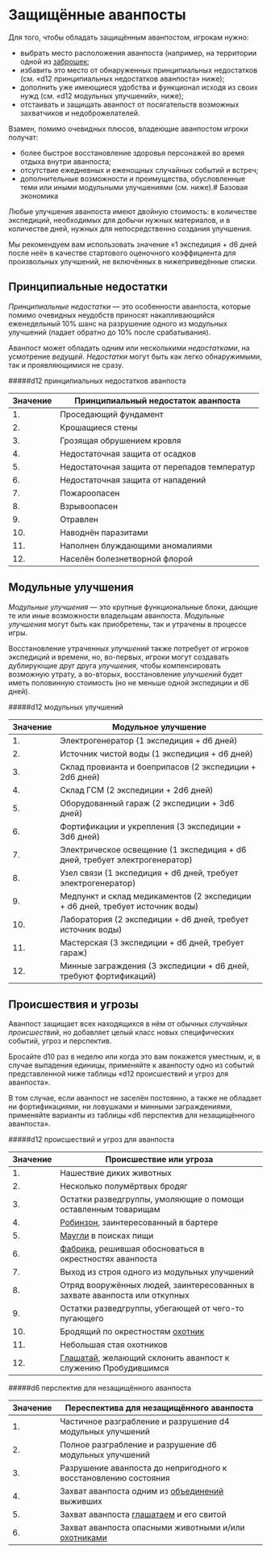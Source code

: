 # Защищённые аванпосты

Для того, чтобы обладать защищённым аванпостом, игрокам нужно:

- выбрать место расположения аванпоста (например, на территории одной из [заброшек](/maps/maps_objects);
- избавить это место от обнаруженных принципиальных недостатков (см. «d12 принципиальных недостатков аванпоста» ниже);
- дополнить уже имеющиеся удобства и функционал исходя из своих нужд (см. «d12 модульных улучшений», ниже);
- отстаивать и защищать аванпост от посягательств возможных захватчиков и недоброжелателей.

Взамен, помимо очевидных плюсов, владеющие аванпостом игроки получат:

- более быстрое восстановление здоровья персонажей во время отдыха внутри аванпоста;
- отсутствие ежедневных и еженощных случайных событий и встреч;
- дополнительные возможности и преимущества, обусловленные теми или иными модульными улучшениями (см. ниже).# Базовая экономика

Любые улучшения аванпоста имеют двойную стоимость: в количестве экспедиций, необходимых для добычи нужных материалов, и в количестве дней, нужных для непосредственно создания улучшения.

Мы рекомендуем вам использовать значение «1 экспедиция + d6 дней после неё» в качестве стартового оценочного коэффициента для произвольных улучшений, не включённых в нижеприведённые списки.

## Принципиальные недостатки

*Принципиальные недостатки* — это особенности аванпоста, которые помимо очевидных неудобств приносят накапливающийся еженедельный 10% шанс на разрушение одного из модульных улучшений (падает обратно до 10% после срабатывания).

Аванпост может обладать одним или несколькими *недостатками*, на усмотрение *ведущей*. *Недостатки* могут быть как легко обнаружимыми, так и проявляющимися не сразу.

#####d12 принципиальных недостатков аванпоста

|Значение|Принципиальный недостаток аванпоста|
|--- |--- |
|1.|Проседающий фундамент|
|2.|Крошащиеся стены|
|3.|Грозящая обрушением кровля|
|4.|Недостаточная защита от осадков|
|5.|Недостаточная защита от перепадов температур|
|6.|Недостаточная защита от нападений|
|7.|Пожароопасен|
|8.|Взрывоопасен|
|9.|Отравлен|
|10.|Наводнён паразитами|
|11.|Наполнен блуждающими аномалиями|
|12.|Населён болезнетворной флорой|

## Модульные улучшения

*Модульные улучшения* — это крупные функциональные блоки, дающие те или иные возможности владельцам аванпоста. *Модульные улучшения* могут быть как приобретены, так и утрачены в процессе игры.

Восстановление утраченных *улучшений* также потребует от игроков экспедиций и времени, но, во-первых, игроки могут создавать дублирующие друг друга *улучшения*, чтобы компенсировать возможную утрату, а во-вторых, восстановление *улучшений* будет иметь половинную стоимость (но не меньше одной экспедиции и d6 дней).

#####d12 модульных улучшений

|Значение|Модульное улучшение|
|--- |--- |
|1.|Электрогенератор (1 экспедиция + d6 дней)|
|2.|Источник чистой воды (1 экспедиция + d6 дней)|
|3.|Склад провианта и боеприпасов (2 экспедиции + 2d6 дней)|
|4.|Склад ГСМ (2 экспедиции + 2d6 дней)|
|5.|Оборудованный гараж (2 экспедиции + 3d6 дней)|
|6.|Фортификации и укрепления (3 экспедиции + 3d6 дней)|
|7.|Электрическое освещение (1 экспедиция + d6 дней, требует электрогенератор)|
|8.|Узел связи (1 экспедиция + d6 дней, требует электрогенератор)|
|9.|Медпункт и склад медикаментов (2 экспедиции + d6 дней, требует источник воды)|
|10.|Лаборатория (2 экспедиции + d6 дней, требует источник воды)|
|11.|Мастерская (3 экспедиции + d6 дней, требует гараж)|
|12.|Минные заграждения (3 экспедиции + d6 дней, требуют фортификаций)|

## Происшествия и угрозы

Аванпост защищает всех находящихся в нём от обычных *случайных происшествий*, но добавляет целый класс новых специфических событий, угроз и перспектив.

Бросайте d10 раз в неделю или когда это вам покажется уместным, и, в случае выпадения единицы, применяйте к аванпосту одно из событий представленной ниже таблицы «d12 происшествий и угроз для аванпоста».

В том случае, если аванпост не заселён постоянно, а также не обладает ни фортификациями, ни ловушками и минными заграждениями, применяйте варианты из таблицы «d6 перспектив для незащищённого аванпоста».

#####d12 происшествий и угроз для аванпоста

|Значение|Происшествие или угроза|
|--- |--- |
|1.|Нашествие диких животных|
|2.|Несколько полумёртвых бродяг|
|3.|Остатки разведгруппы, умоляющие о помощи оставленным товарищам|
|4.|[Робинзон](/people/people_savages), заинтересованный в бартере|
|5.|[Маугли](/people/people_savages) в поисках пищи|
|6.|[Фабрика](/awakened/awakened_tools), решившая обосноваться в окрестностях аванпоста|
|7.|Выход из строя одного из модульных улучшений|
|8.|Отряд вооружённых людей, заинтересованных в захвате аванпоста или откупных|
|9.|Остатки разведгруппы, убегающей от чего-то пугающего|
|10.|Бродящий по окрестностям [охотник](/awakened/awakened_tools)|
|11.|Небольшая стая охотников|
|12.|[Глашатай](/awakened/awakened_tools), желающий склонить аванпост к служению Пробудившимся|

#####d6 перспектив для незащищённого аванпоста

|Значение|Переспектива для незащищённого аванпоста|
|--- |--- |
|1.|Частичное разграбление и разрушение d4 модульных улучшений|
|2.|Полное разграбление и разрушение d6 модульных улучшений|
|3.|Разрушение аванпоста до непригодного к восстановлению состояния|
|4.|Захват аванпоста одним из [объединений](/people/people_savages) выживших|
|5.|Захват аванпоста [глашатаем](/awakened/awakened_tools) и его свитой|
|6.|Захват аванпоста опасными животными и/или [охотниками](/awakened/awakened_tools)|
